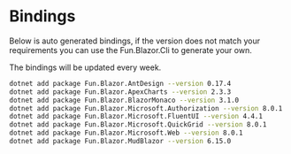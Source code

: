 # Bindings

Below is auto generated bindings, if the version does not match your requirements you can use the Fun.Blazor.Cli to generate your own.

The bindings will be updated every week.

```bash
dotnet add package Fun.Blazor.AntDesign --version 0.17.4
dotnet add package Fun.Blazor.ApexCharts --version 2.3.3
dotnet add package Fun.Blazor.BlazorMonaco --version 3.1.0
dotnet add package Fun.Blazor.Microsoft.Authorization --version 8.0.1
dotnet add package Fun.Blazor.Microsoft.FluentUI --version 4.4.1
dotnet add package Fun.Blazor.Microsoft.QuickGrid --version 8.0.1
dotnet add package Fun.Blazor.Microsoft.Web --version 8.0.1
dotnet add package Fun.Blazor.MudBlazor --version 6.15.0
```
